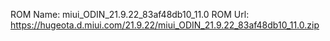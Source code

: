 ROM Name: miui_ODIN_21.9.22_83af48db10_11.0
ROM Url: https://hugeota.d.miui.com/21.9.22/miui_ODIN_21.9.22_83af48db10_11.0.zip